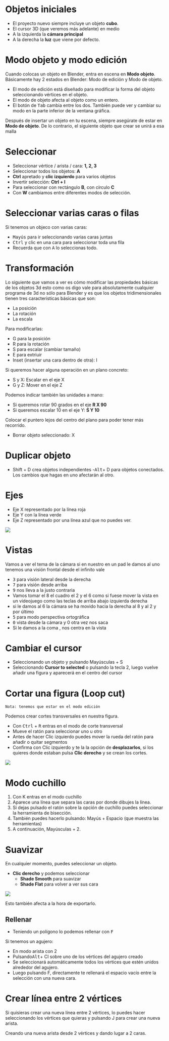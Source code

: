 
# Objetos iniciales

- El proyecto nuevo siempre incluye un objeto **cubo**.
- El cursor 3D (que veremos más adelante) en medio
- A la izquierda la **cámara principal**
- A la derecha la **luz** que viene por defecto. 

# Modo objeto y modo edición

Cuando colocas un objeto en Blender, entra en escena en **Modo objeto**. Básicamente hay 2 estados en Blender: Modo de edición y Modo de objeto. 

- El modo de edición está diseñado para modificar la forma del objeto seleccionando vértices en el objeto. 
- El modo de objeto afecta al objeto como un entero.
- El botón de <kbd>Tab</kbd> cambia entre los dos. También puede ver y cambiar su modo en la parte inferior de la ventana gráfica. 

Después de insertar un objeto en tu escena, siempre asegúrate de estar en **Modo de objeto**. De lo contrario, el siguiente objeto que crear se unirá a esa malla

# Seleccionar

- Seleccionar vértice / arista / cara: **1, 2, 3**
- Seleccionar todos los objetos: **A**
- **Ctrl** apretado y **clic izquierdo** para varios objetos
- Invertir selección: **Ctrl + I**
- Para seleccionar con rectángulo **B**, con círculo **C**
- Con **W** cambiamos entre diferentes modos de selección.

# Seleccionar varias caras o filas

Si tenemos un objeco con varias caras:

- <kbd>Mayús</kbd> para ir seleccionando varias caras juntas
- <kbd>Ctrl</kbd> y clic en una cara para seleccionar toda una fila
- Recuerda que con <kbd>A</kbd> lo seleccionas todo.

# Transformación

Lo siguiente que vamos a ver es cómo modificar las propiedades básicas de los objetos 3d esto como os digo vale para absolutamente cualquier programa de 3d no sólo para Blender y es que los objetos tridimensionales tienen tres características básicas que son:

- La posición 
- La rotación
- La escala 

Para modificarlas:

- G para la posición
- R para la rotación 
- S para escalar (cambiar tamaño)
- E para extriuir
- Inset (insertar una cara dentro de otra): I

Si queremos hacer alguna operación en un plano concreto:

- S y X: Escalar en el eje X
- G y Z: Mover en el eje Z

Podemos indicar también las unidades a mano:

- Si queremos rotar 90 grados en el eje **R X 90**
- Si queremos escalar 10 en el eje Y: **S Y 10**

Colocar el puntero lejos del centro del plano para poder tener más recorrido.

- Borrar objeto seleccionado: X

# Duplicar objeto

- Shift + D crea objetos independientes
-<kbd>Alt</kbd>+ D para objetos conectados. Los cambios que hagas en uno afectarán al otro.

# Ejes

- Eje X representado por la línea roja
- Eje Y con la línea verde
- Eje Z representado por una línea azul que no puedes ver.

![](img/2022-10-25-10-21-55.png)

# Vistas

Vamos a ver el tema de la cámara si en nuestro en un pad le damos al uno tenemos una visión frontal desde el infinito vale 

- <kbd>3</kbd> para visión lateral desde la derecha
- <kbd>7</kbd>  para visión desde arriba 
- <kbd>9</kbd>  nos lleva a la justo contraria 
- Vamos tomar el 8 el cuadro el 2 y el 6 como si fuese mover la vista en un videojuego como las teclas de arriba abajo izquierda derecha 
- si le damos al 6 la cámara se ha movido hacia la derecha al 8 y al 2 y por último 
- <kbd>5</kbd>  para modo perspectiva ortográfica
- <kbd>0</kbd>  vista desde la cámara y 0 otra vez nos saca
- Si le damos a la coma </kbd>  ,</kbd>  nos centra en la vista 

# Cambiar el cursor

- Seleccionando un objeto y pulsando Mayúsculas + S  
- Seleccionando **Cursor to selected** o pulsando la tecla 2, luego vuelve añadir una figura y aparecerá en el centro del cursor

# Cortar una figura (Loop cut)

```
Nota: tenemos que estar en el modo edición
```
Podemos crear cortes transversales en nuestra figura. 

- Con <kbd>Ctrl</kbd> + <kbd>R</kbd> entras en el modo de corte transversal 
- Mueve el ratón para seleccionar uno u otro 
- Antes de hacer Clic izquierdo puedes mover la rueda del ratón para añadir o quitar segmentos
- Confirma con Clic izquierdo y te la la opción de **desplazarlos**, si los quieres donde estaban pulsa **Clic derecho** y se crean los cortes.

![](img/2022-10-25-10-33-25.png)

# Modo cuchillo

1. Con K entras en el modo cuchillo
2. Aparece una línea que separa las caras por donde dibujes la línea.
3. Si dejas pulsado el ratón sobre la opción de cuchillo puedes seleccionar la herramienta de bisección.
4. También puedes hacerlo pulsando: Mayús + Espacio (que muestra las herramientas)
5. A continuación, Mayúsculas + 2.

# Suavizar

En cualquier momento, puedes seleccionar un objeto.

- **Clic derecho** y podemos seleccionar
  - **Shade Smooth** para suavizar 
  - **Shade Flat** para volver a ver sus cara

![](img/2022-10-25-10-46-50.png)

Esto también afecta a la hora de exportarlo.

## Rellenar

- Teniendo un polígono lo podemos rellenar con <kbd>F</kbd>

Si tenemos un agujero:

- En modo arista con 2
- Pulsando<kbd>Alt</kbd>+ CI sobre uno de los vértices del agujero creado
- Se seleccionará automáticamente todos los vértices que estén unidos alrededor del agujero. 
- Luego pulsando F, directamente te rellenará el espacio vacío entre la selección con una nueva cara.

# Crear línea entre 2 vértices

Si quisieras crear una nueva línea entre 2 vértices, lo puedes hacer seleccionando los vértices que quieras y pulsando J para crear una nueva arista.

Creando una nueva arista desde 2 vértices y dando lugar a 2 caras.


